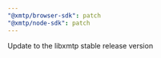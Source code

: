 ```yaml
---
"@xmtp/browser-sdk": patch
"@xmtp/node-sdk": patch
---
```


Update to the libxmtp stable release version
